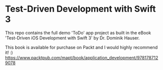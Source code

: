 # Test-Driven Development with Swift 3

This repo contains the full demo 'ToDo' app project as built in the eBook 'Test-Driven iOS Development with Swift 3' by Dr. Dominik Hauser.

This book is available for purchase on Packt and I would highly recommend it! :)
https://www.packtpub.com/mapt/book/application_development/9781787129078
